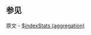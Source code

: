 ## 参见

原文 - [$indexStats (aggregation)]( https://docs.mongodb.com/manual/reference/operator/aggregation/indexStats/ )

